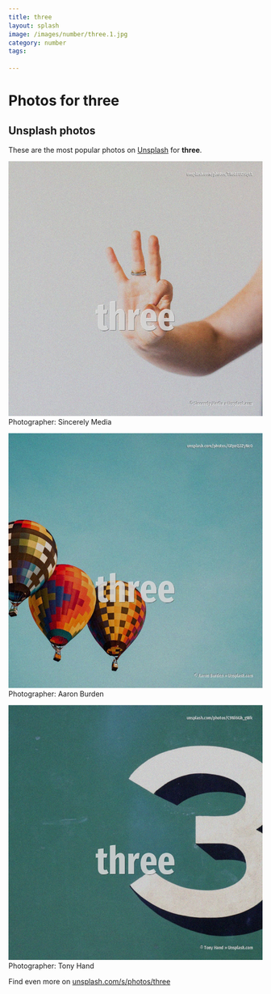 ```yaml
---
title: three
layout: splash
image: /images/number/three.1.jpg
category: number
tags:

---
```

# Photos for three
 
## Unsplash photos
These are the most popular photos on [Unsplash](https://unsplash.com) for **three**.
 
![three](/images/number/three.1.jpg)
Photographer:  Sincerely Media
 
![three](/images/number/three.2.jpg)
Photographer:  Aaron Burden
 
![three](/images/number/three.3.jpg)
Photographer:  Tony Hand
 
Find even more on [unsplash.com/s/photos/three](https://unsplash.com/s/photos/three)
 

